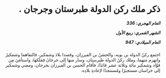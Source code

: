 <h1 dir="rtl">ذكر ملك ركن الدولة طبرستان وجرجان .</h1>

<h5 dir="rtl">العام الهجري:  336

الشهر القمري: ربيع الأول

العام الميلادي: 947</h5>

<p dir="rtl">اجتمع ركنُ الدولة بن بويه، والحسَنُ بن الفيرزان، وقصدا بلادَ وشمكير، فالتقاهما وشمكيرُ وانهزم منهما، وملك ركنُ الدولة طبرستان، وسار منها إلى جرجانَ فمَلَكها، واستأمَنَ مِن قوَّاد وشمكير مائة وثلاثة عشر قائدًا، فأقام الحسن بن الفيرزان بجرجان، ومضى وشمكير إلى خراسان مستجيرًا ومُستنجدًا لإعادةِ بلادِه.</p></br>
